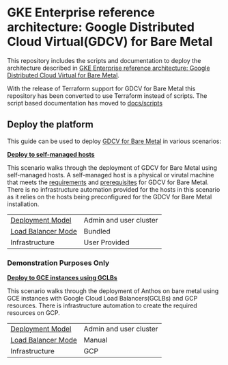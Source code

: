 # GKE Enterprise reference architecture: Google Distributed Cloud Virtual(GDCV) for Bare Metal

This repository includes the scripts and documentation to deploy the architecture described in [GKE Enterprise reference architecture: Google Distributed Cloud Virtual for Bare Metal](https://cloud.google.com/architecture/ara-anthos-on-bare-metal).

With the release of Terraform support for GDCV for Bare Metal this repository has been converted to use Terraform instead of scripts. The script based documentation has moved to [docs/scripts](/docs/scripts)  

## Deploy the platform

This guide can be used to deploy [GDCV for Bare Metal](https://cloud.google.com/anthos/clusters/docs/bare-metal/latest/concepts/about-bare-metal) in various scenarios:

**[Deploy to self-managed hosts](/docs/terraform/deploy-to-hosts.md)**

This scenario walks through the deployment of GDCV for Bare Metal using self-managed hosts. A self-managed host is a physical or virutal machine that meets the [requirements](https://cloud.google.com/anthos/clusters/docs/bare-metal/latest/installing/node-machine-prerequisites#resource_requirements_for_all_cluster_types_using_the_default_profile) and [prerequisites](https://cloud.google.com/anthos/clusters/docs/bare-metal/latest/installing/install-prereq) for GDCV for Bare Metal. There is no infrastructure automation provided for the hosts in this scenario as it relies on the hosts being preconfigured for the GDCV for Bare Metal installation.

|                    |                        |
| ------------------ | ---------------------- |
| [Deployment Model](https://cloud.google.com/anthos/clusters/docs/bare-metal/latest/installing/install-prep#deployment_models) | Admin and user cluster |
| [Load Balancer Mode](https://cloud.google.com/anthos/clusters/docs/bare-metal/latest/installing/load-balance) | Bundled                |
| Infrastructure     | User Provided          |


### Demonstration Purposes Only

**[Deploy to GCE instances using GCLBs](/docs/terraform/deploy-to-gce-instances-manual-lb.md)**

This scenario walks through the deployment of Anthos on bare metal using GCE instances with Google Cloud Load Balancers(GCLBs) and GCP resources. There is infrastructure automation to create the required resources on GCP.

|                    |                        |
| ------------------ | ---------------------- |
| [Deployment Model](https://cloud.google.com/anthos/clusters/docs/bare-metal/latest/installing/install-prep#deployment_models) | Admin and user cluster |
| [Load Balancer Mode](https://cloud.google.com/anthos/clusters/docs/bare-metal/latest/installing/load-balance) | Manual                 |
| Infrastructure     | GCP                    |
